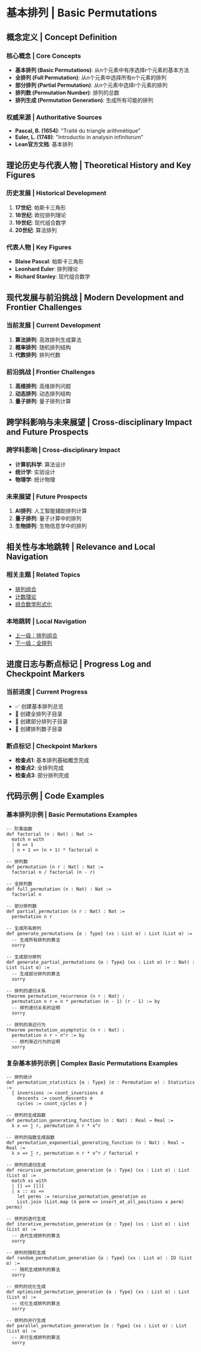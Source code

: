 # 基本排列 | Basic Permutations

## 概念定义 | Concept Definition

### 核心概念 | Core Concepts

- **基本排列 (Basic Permutations)**: 从n个元素中有序选择r个元素的基本方法
- **全排列 (Full Permutation)**: 从n个元素中选择所有n个元素的排列
- **部分排列 (Partial Permutation)**: 从n个元素中选择r个元素的排列
- **排列数 (Permutation Number)**: 排列的总数
- **排列生成 (Permutation Generation)**: 生成所有可能的排列

### 权威来源 | Authoritative Sources

- **Pascal, B. (1654)**: "Traité du triangle arithmétique"
- **Euler, L. (1748)**: "Introductio in analysin infinitorum"
- **Lean官方文档**: 基本排列

## 理论历史与代表人物 | Theoretical History and Key Figures

### 历史发展 | Historical Development

1. **17世纪**: 帕斯卡三角形
2. **18世纪**: 欧拉排列理论
3. **19世纪**: 现代组合数学
4. **20世纪**: 算法排列

### 代表人物 | Key Figures

- **Blaise Pascal**: 帕斯卡三角形
- **Leonhard Euler**: 排列理论
- **Richard Stanley**: 现代组合数学

## 现代发展与前沿挑战 | Modern Development and Frontier Challenges

### 当前发展 | Current Development

1. **算法排列**: 高效排列生成算法
2. **概率排列**: 随机排列结构
3. **代数排列**: 排列代数

### 前沿挑战 | Frontier Challenges

1. **高维排列**: 高维排列问题
2. **动态排列**: 动态排列结构
3. **量子排列**: 量子排列计算

## 跨学科影响与未来展望 | Cross-disciplinary Impact and Future Prospects

### 跨学科影响 | Cross-disciplinary Impact

- **计算机科学**: 算法设计
- **统计学**: 实验设计
- **物理学**: 统计物理

### 未来展望 | Future Prospects

1. **AI排列**: 人工智能辅助排列计算
2. **量子排列**: 量子计算中的排列
3. **生物排列**: 生物信息学中的排列

## 相关性与本地跳转 | Relevance and Local Navigation

### 相关主题 | Related Topics

- [排列组合](../01-总览.md)
- [计数理论](../../01-总览.md)
- [组合数学形式化](../../../01-总览.md)

### 本地跳转 | Local Navigation

- [上一级：排列组合](../01-总览.md)
- [下一级：全排列](03-全排列/01-总览.md)

## 进度日志与断点标记 | Progress Log and Checkpoint Markers

### 当前进度 | Current Progress

- ✅ 创建基本排列总览
- 🔄 创建全排列子目录
- 🔄 创建部分排列子目录
- 🔄 创建排列数子目录

### 断点标记 | Checkpoint Markers

- **检查点1**: 基本排列基础概念完成
- **检查点2**: 全排列完成
- **检查点3**: 部分排列完成

## 代码示例 | Code Examples

### 基本排列示例 | Basic Permutations Examples

```lean
-- 阶乘函数
def factorial (n : Nat) : Nat :=
  match n with
  | 0 => 1
  | n + 1 => (n + 1) * factorial n

-- 排列数
def permutation (n r : Nat) : Nat :=
  factorial n / factorial (n - r)

-- 全排列数
def full_permutation (n : Nat) : Nat :=
  factorial n

-- 部分排列数
def partial_permutation (n r : Nat) : Nat :=
  permutation n r

-- 生成所有排列
def generate_permutations {α : Type} (xs : List α) : List (List α) :=
  -- 生成所有排列的算法
  sorry

-- 生成部分排列
def generate_partial_permutations {α : Type} (xs : List α) (r : Nat) : List (List α) :=
  -- 生成部分排列的算法
  sorry

-- 排列的递归关系
theorem permutation_recurrence (n r : Nat) :
  permutation n r = n * permutation (n - 1) (r - 1) := by
  -- 排列递归关系的证明
  sorry

-- 排列的渐近行为
theorem permutation_asymptotic (n r : Nat) :
  permutation n r ~ n^r := by
  -- 排列渐近行为的证明
  sorry
```

### 复杂基本排列示例 | Complex Basic Permutations Examples

```lean
-- 排列统计
def permutation_statistics {α : Type} (σ : Permutation α) : Statistics :=
  { inversions := count_inversions σ
    descents := count_descents σ
    cycles := count_cycles σ }

-- 排列的生成函数
def permutation_generating_function (n : Nat) : Real → Real :=
  λ x => ∑ r, permutation n r * x^r

-- 排列的指数生成函数
def permutation_exponential_generating_function (n : Nat) : Real → Real :=
  λ x => ∑ r, permutation n r * x^r / factorial r

-- 排列的递归生成
def recursive_permutation_generation {α : Type} (xs : List α) : List (List α) :=
  match xs with
  | [] => [[]]
  | x :: xs => 
    let perms := recursive_permutation_generation xs
    List.join (List.map (λ perm => insert_at_all_positions x perm) perms)

-- 排列的迭代生成
def iterative_permutation_generation {α : Type} (xs : List α) : List (List α) :=
  -- 迭代生成排列的算法
  sorry

-- 排列的随机生成
def random_permutation_generation {α : Type} (xs : List α) : IO (List α) :=
  -- 随机生成排列的算法
  sorry

-- 排列的优化生成
def optimized_permutation_generation {α : Type} (xs : List α) : List (List α) :=
  -- 优化生成排列的算法
  sorry

-- 排列的并行生成
def parallel_permutation_generation {α : Type} (xs : List α) : List (List α) :=
  -- 并行生成排列的算法
  sorry
```
